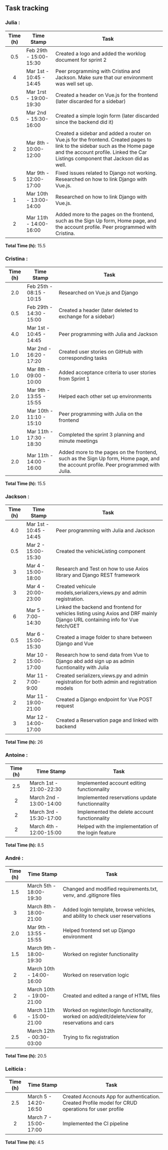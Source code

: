 ## Task tracking

### Julia :

| Time (h) | Time Stamp            | Task                                                                                                                          |
| :------: | ----------------------|------------------------------------------------------------------------------------------------------------------------------ |
|    0.5   | Feb 29th - 15:00-15:30 |Created a logo and added the worklog document for sprint 2|
|   4    | Mar 1st - 10:45 - 14:45 | Peer programming with Cristina and Jackson. Make sure that our environment was well set up.|
|    0.5   | Mar 1rst - 19:00-19:30 |Created a header on Vue.js for the frontend (later discarded for a sidebar)|
|    0.5   | Mar 2nd - 15:30-16:00 |Created a simple login form (later discarded since the backend did it)|
|    2   | Mar 8th - 10:00-12:00 |Created a sidebar and added a router on Vue.js for the frontend. Created pages to link to the sidebar such as the Home page and the account profile. Linked the Car Listings component that Jackson did as well.|
|    5   | Mar 9th - 12:00-17:00 |Fixed issues related to Django not working. Researched on how to link Django with Vue.js.|
|    1   | Mar 10th - 13:00-14:00 |Researched on how to link Django with Vue.js.|
|    2   | Mar 11th - 14:00-16:00 |Added more to the pages on the frontend, such as the Sign Up form, Home page, and the account profile. Peer programmed with Cristina.|



**Total Time (h):** 15.5

### Cristina :

| Time (h) | Time Stamp               | Task                                                                          |
| :------: | ------------------------ | ------------------------------------------------------------------------------ |
|   2.0    | Feb 25th - 08:15 - 10:15| Researched on Vue.js and Django                                              |
|   0.5    | Feb 29th - 14:30 - 15:00| Created a header (later deleted to exchange for a sidebar)                   |
|   4.0    | Mar 1st - 10:45 - 14:45 | Peer programming with Julia and Jackson                                      |
|   1.0    | Mar 2nd - 16:20 - 17:20 | Created user stories on GitHub with corresponding tasks                      |
|   1.0    | Mar 8th - 09:00 - 10:00 | Added acceptance criteria to user stories from Sprint 1                       |
|   2.0    | Mar 9th - 13:55 - 15:55 | Helped each other set up environments                                        |
|   2.0    | Mar 10th - 11:10 - 15:10| Peer programming with Julia on the frontend                                  |
|   1.0    | Mar 11th - 17:30 - 18:30| Completed the sprint 3 planning and minute meetings                          |
|   2.0    | Mar 11th - 14:00 - 16:00| Added more to the pages on the frontend, such as the Sign Up form, Home page, and the account profile. Peer programmed with Julia. |



**Total Time (h):** 15.5

### Jackson :

| Time (h) | Time Stamp            | Task                                                                                                                          |
| :------: | ----------------------|------------------------------------------------------------------------------------------------------------------------------ |
|   4.0    | Mar 1st - 10:45 - 14:45 | Peer programming with Julia and Jackson                                      |
|    0.5   | Mar   2 - 15:00-15:30 |Created the vehicleListing component                                                                                           |
|    3     | Mar   4 - 15:00-18:00 |Research and Test on how to use Axios library and Django REST framework                                                        |
|    3     | Mar   4 - 20:00-23:00 |Created vehicule models,serializers,views.py and admin registration.               |
|    6     | Mar   5 - 7:00-14:30  |Linked the backend and frontend for vehicles listing using Axios and DRF mainly Django URL containing info for Vue fetch/GET   |
|    0.5   | Mar   6 - 15:00-15:30 |Created a image folder to share between Django and Vue                                                                         |
|    2     | Mar   10 - 15:00-17:00|Research how to send data from Vue to Django abd add sign up as admin fucntionality with Julia                                 |
|    2     | Mar   11 - 7:00-9:00  |Created serializers,views.py and admin registration for both admin and registration models|
|    2     | Mar   11 - 19:00-21:00|Created a Django endpoint for Vue POST request                                                                                 |
|    3     | Mar   12 - 14:00-17:00|Created a Reservation page and linked with backend                                 |

**Total Time (h):** 26
 
### Antoine :

| Time (h) | Time Stamp            | Task                                                                                                                          |
| :------: |-----------------------|-------------------------------------------------------------------------------------------------------------------------------|  
|    2.5   | March 1st - 21:00-22:30| Implemented account editing functionnality|
|    2     | March 2nd - 13:00-14:00| Implemented reservations update functionnality|
|    2     | March 3rd - 15:30-17:00| Implemented the delete account functionnality|
|    2     | March 4th - 12:00-15:00| Helped with the implementation of the login feature| 



**Total Time (h):** 8.5               

### André :

| Time (h) | Time Stamp            | Task                                                                                                                          |
| :------: | ----------------------|------------------------------------------------------------------------------------------------------------------------------ |
|    1.5   | March 5th - 18:00-19:30 | Changed and modified requirements.txt, venv, and .gitignore files |
|    3     | March 8th - 18:00-21:00 | Added login template, browse vehicles, and ability to check user reservations |
|   2.0    | Mar 9th - 13:55 - 15:55 | Helped frontend set up Django environment |
|    1.5   | March 9th - 18:00-19:30 | Worked on register functionality |
|    2     | March 10th - 14:00-16:00 | Worked on reservation logic |
|    2     | March 10th - 19:00-21:00 | Created and edited a range of HTML files |
|    6     | March 11th - 15:00-21:00 | Worked on register/login functionality, worked on add/edit/delete/view for reservations and cars |
|    2.5     | March 12th - 00:30-03:00 | Trying to fix registration |

**Total Time (h):** 20.5

### Leiticia :

| Time (h) | Time Stamp            | Task                                                                                                                          |
| :------: | ----------------------|------------------------------------------------------------------------------------------------------------------------------ |
|    2.5   | March 5 - 14:20-16:50 |Created Accnouts App for authentication. Created Profile model for CRUD operations for user profile|
|    2     | March 7 - 15:00-17:00 |Implemented the CI pipeline | 

**Total Time (h):** 4.5
